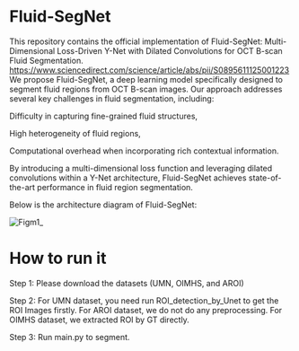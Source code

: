# Fluid-SegNet
This repository contains the official implementation of Fluid-SegNet: Multi-Dimensional Loss-Driven Y-Net with Dilated Convolutions for OCT B-scan Fluid Segmentation. https://www.sciencedirect.com/science/article/abs/pii/S0895611125001223
We propose Fluid-SegNet, a deep learning model specifically designed to segment fluid regions from OCT B-scan images. Our approach addresses several key challenges in fluid segmentation, including:

Difficulty in capturing fine-grained fluid structures,

High heterogeneity of fluid regions,

Computational overhead when incorporating rich contextual information.

By introducing a multi-dimensional loss function and leveraging dilated convolutions within a Y-Net architecture, Fluid-SegNet achieves state-of-the-art performance in fluid region segmentation.

Below is the architecture diagram of Fluid-SegNet:

![Figm1_](https://github.com/user-attachments/assets/bacd4f9a-8b8e-4830-84b3-8cf0d5d69738)

# How to run it

Step 1:
Please download the datasets (UMN, OIMHS, and AROI)

Step 2:
For UMN dataset, you need run ROI_detection_by_Unet to get the ROI Images firstly.
For AROI dataset, we do not do any preprocessing.
For OIMHS dataset, we extracted ROI by GT directly.

Step 3:
Run main.py to segment.
